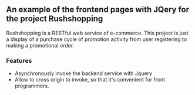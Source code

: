 ## An example of the frontend pages with JQery for the project Rushshopping
Rushshopping is a RESTful web service of e-commerce. This project is just a display of a purchase cycle of promotion activity from user registering to making a promotional order.
### Features
- Asynchronously invoke the backend service with Jquery
- Allow to cross origin to invoke, so that it's convenient for front programmers.
